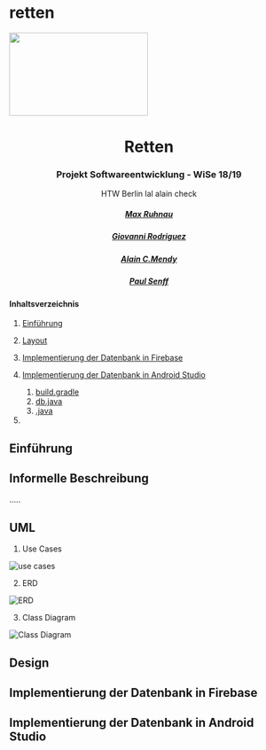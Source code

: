 # retten
<img height="150px" width="250px" src="https://upload.wikimedia.org/wikipedia/commons/thumb/7/7e/Logo_HTW_Berlin.svg/2000px-Logo_HTW_Berlin.svg.png"/>

<div align="center">
        <center>
        
# Retten

### Projekt Softwareentwicklung - WiSe 18/19 

HTW Berlin
lal
alain check

##### [Max Ruhnau](https://github.com/MaxArne) 

##### [Giovanni Rodriguez](https://github.com/whiterabbit-ce) 

##### [Alain C.Mendy](https://github.com/amendy) 

##### [Paul Senff]() 

</center>
</div>




#### Inhaltsverzeichnis

1. [Einführung](#introduction)
2. [Layout](#Design)
3. [Implementierung der Datenbank in Firebase](#dbFirebase)
4. [Implementierung der Datenbank in Android Studio](#dbAndroid)
   1. [build.gradle](#build.gradle)
   2. [db.java](#db.java)
   3. [.java](#.java)
       
5. 



## Einführung <a name="introduction"></a>

## Informelle Beschreibung 
.....

## UML

1. Use Cases

![use cases](https://i.imgur.com/...)

2. ERD

![ERD](https://i.imgur.com/...)

3. Class Diagram

![Class Diagram](https://i.imgur.com/...)



## Design <a name="Design"></a>

## Implementierung der Datenbank in Firebase <a name="dbFirebase"></a>







## Implementierung der Datenbank in Android Studio <a name="dbJava"></a>









